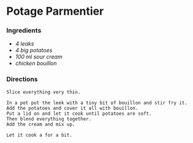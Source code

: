 # Potage Parmentier

### Ingredients
* *4 leaks*
* *4 big potatoes*
* *100 ml sour cream*
* *chicken bouillon*

### Directions
```
Slice everything very thin.

In a pot put the leek with a tiny bit of bouillon and stir fry it.
Add the potatoes and cover it all with bouillon.
Put a lid on and let it cook until potatoes are soft.
Then blend everything together.
Add the cream and mix up.

Let it cook a for a bit.
```
